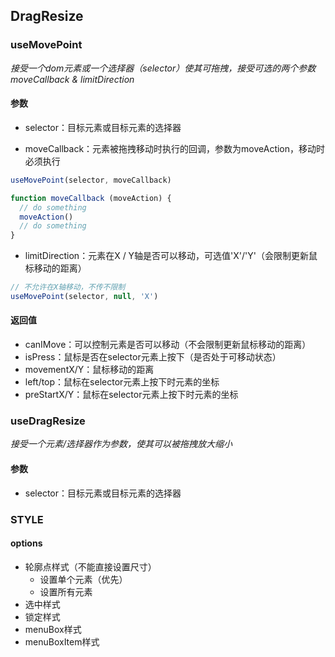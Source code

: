 ## DragResize

### useMovePoint

_接受一个dom元素或一个选择器（selector）使其可拖拽，接受可选的两个参数 moveCallback & limitDirection_

#### 参数

 - selector：目标元素或目标元素的选择器

 - moveCallback：元素被拖拽移动时执行的回调，参数为moveAction，移动时必须执行
  ```ts
  useMovePoint(selector, moveCallback)

  function moveCallback (moveAction) {
    // do something
    moveAction()
    // do something
  }
  ```

 - limitDirection：元素在X / Y轴是否可以移动，可选值'X'/'Y'（会限制更新鼠标移动的距离）
  ```ts
  // 不允许在X轴移动，不传不限制
  useMovePoint(selector, null, 'X')
  ```

#### 返回值

 - canIMove：可以控制元素是否可以移动（不会限制更新鼠标移动的距离）
 - isPress：鼠标是否在selector元素上按下（是否处于可移动状态）
 - movementX/Y：鼠标移动的距离
 - left/top：鼠标在selector元素上按下时元素的坐标
 - preStartX/Y：鼠标在selector元素上按下时元素的坐标

### useDragResize

_接受一个元素/选择器作为参数，使其可以被拖拽放大缩小_

#### 参数

 - selector：目标元素或目标元素的选择器

### STYLE

#### options
 - 轮廓点样式（不能直接设置尺寸）
   - 设置单个元素（优先）
   - 设置所有元素
 - 选中样式
 - 锁定样式
 - menuBox样式
 - menuBoxItem样式

